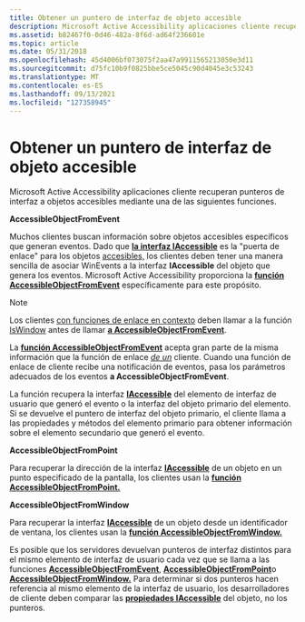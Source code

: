 ```yaml
---
title: Obtener un puntero de interfaz de objeto accesible
description: Microsoft Active Accessibility aplicaciones cliente recuperan punteros de interfaz a objetos accesibles mediante una de las siguientes funciones.
ms.assetid: b82467f0-0d46-482a-8f6d-ad64f236601e
ms.topic: article
ms.date: 05/31/2018
ms.openlocfilehash: 45d4006bf073075f2aa47a9911565213050e3d11
ms.sourcegitcommit: d75fc10b9f0825bbe5ce5045c90d4045e3c53243
ms.translationtype: MT
ms.contentlocale: es-ES
ms.lasthandoff: 09/13/2021
ms.locfileid: "127358945"
---
```

# <a name="getting-an-accessible-object-interface-pointer"></a>Obtener un puntero de interfaz de objeto accesible

Microsoft Active Accessibility aplicaciones cliente recuperan punteros de interfaz a objetos accesibles mediante una de las siguientes funciones.

**AccessibleObjectFromEvent**

Muchos clientes buscan información sobre objetos accesibles específicos que generan eventos. Dado que [**la interfaz IAccessible**](/windows/desktop/api/oleacc/nn-oleacc-iaccessible) es la "puerta de enlace" para los objetos [accesibles,](winevents-overview.md) los clientes deben tener una manera sencilla de asociar WinEvents a la interfaz **IAccessible** del objeto que genera los eventos. Microsoft Active Accessibility proporciona la [**función AccessibleObjectFromEvent**](/windows/desktop/api/Oleacc/nf-oleacc-accessibleobjectfromevent) específicamente para este propósito.

> [!Note]  
> Los clientes [con funciones de enlace en contexto](in-context-hook-functions.md) deben llamar a la función [IsWindow](/windows/win32/api/winuser/nf-winuser-iswindow) antes de llamar [**a AccessibleObjectFromEvent**](/windows/desktop/api/Oleacc/nf-oleacc-accessibleobjectfromevent).

 

La [**función AccessibleObjectFromEvent**](/windows/desktop/api/Oleacc/nf-oleacc-accessibleobjectfromevent) acepta gran parte de la misma información que la función de enlace [*de un*](/windows/desktop/api/Winuser/nc-winuser-wineventproc) cliente. Cuando una función de enlace de cliente recibe una notificación de eventos, pasa los parámetros adecuados de los eventos **a AccessibleObjectFromEvent**.

La función recupera la interfaz [**IAccessible**](/windows/desktop/api/oleacc/nn-oleacc-iaccessible) del elemento de interfaz de usuario que generó el evento o la interfaz del objeto primario del elemento. Si se devuelve el puntero de interfaz del objeto primario, el cliente llama a las propiedades y métodos del elemento primario para obtener información sobre el elemento secundario que generó el evento.

**AccessibleObjectFromPoint**

Para recuperar la dirección de la interfaz [**IAccessible**](/windows/desktop/api/oleacc/nn-oleacc-iaccessible) de un objeto en un punto especificado de la pantalla, los clientes usan la [**función AccessibleObjectFromPoint.**](/windows/desktop/api/Oleacc/nf-oleacc-accessibleobjectfrompoint)

**AccessibleObjectFromWindow**

Para recuperar la interfaz [**IAccessible**](/windows/desktop/api/oleacc/nn-oleacc-iaccessible) de un objeto desde un identificador de ventana, los clientes usan la [**función AccessibleObjectFromWindow.**](/windows/desktop/api/Oleacc/nf-oleacc-accessibleobjectfromwindow)

Es posible que los servidores devuelvan punteros de interfaz distintos para el mismo elemento de interfaz de usuario cada vez que se llama a las funciones [**AccessibleObjectFromEvent**](/windows/desktop/api/Oleacc/nf-oleacc-accessibleobjectfromevent), [**AccessibleObjectFromPoint**](/windows/desktop/api/Oleacc/nf-oleacc-accessibleobjectfrompoint)o [**AccessibleObjectFromWindow.**](/windows/desktop/api/Oleacc/nf-oleacc-accessibleobjectfromwindow) Para determinar si dos punteros hacen referencia al mismo elemento de la interfaz de usuario, los desarrolladores de cliente deben comparar las [**propiedades IAccessible**](/windows/desktop/api/oleacc/nn-oleacc-iaccessible) del objeto, no los punteros.

 

 